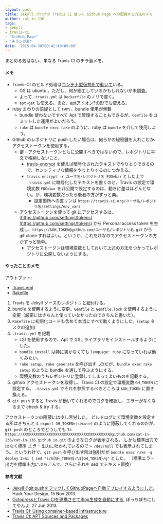 ```yaml
---
layout: post
title: Jekyll ブログの Travis CI 使って Github Page への配備する方法のメモ
author: cat_in_136
tags:
- jekyll
- travis-ci
- "GitHub Page"
- "チラシの裏"
date: '2015-04-30T00:42:49+09:00'
---
```


まとめる気はない、単なる Travis CI のチラ裏メモ。

#### メモ

 * Travis-CI のビルド処理は[コンテナ型仮想化で動いて][travis-container]いる。
   * OS は ubuntu 。ただし、何か細工しているかもしれないが未調査。
   * よって `.travis.yml` は `Dockerfile` のノリで書く。
   * `apt-get` も使える。また、[aptアドオン][travis-apt]?の形でも使える。
 * ruby まわりの前提として rvm 、bundle 使用が無難
   * bundle 使わないですべて Apt で管理することもできるが、`Gemfile` をコミットした運用がよいだろう。
   * `rake` は `bundle exec rake` のように、ruby は `bundle` を介して使用しよう。 
 * Github のレポジトリに push したい場合は、何らかの秘密鍵を入れこむか、アクセストークンを使用する。
   * 鍵・アクセストークンともに公開すべきではないので、レポジトリに平文で格納しないこと。
     * [travis-encrypt](https://www.npmjs.com/package/travis-encrypt) を使えば暗号化されたテキストでやりとりできるので、センシティブな情報をやりとりするのにつかえる。
     * `travis encrypt -r ユーザ名/レポジトリ名 FOO=bar` とした上で `.travis.yml` に暗号化したテキストを書くのと、Travis の設定で環境変数 `FOO=bar` を非公開で設定するのは、動きに差はほどんどない。が、環境変数だったら後者の方がずっと楽。
       * 設定箇所への直リンは `https://travis-ci.org/ユーザ名/レポジトリ名/settings/env_vars`
   * アクセストークンを使って git にアクセスするは、[https://github.com/settings/tokens](https://github.com/settings/tokens) から Personal access token を生成し、`https://$GH_TOKEN@github.com/ユーザ名/レポジトリ名.git` から git clone すればよい。というか、これだけなのでアクセストークンの方がずっと簡単。
     * アクセストークンは環境変数としておいて上述の方法をつかってレポジトリに公開しないようにする。

#### やったことのメモ

アウトプット:

 * [.travis.yml](https://github.com/cat-in-136/cat-in-136.github.io/blob/ffdfa35f4398ce1adb7619ab0515f711fbc14911/.travis.yml)
 * [Rakefile](https://github.com/cat-in-136/cat-in-136.github.io/blob/ffdfa35f4398ce1adb7619ab0515f711fbc14911/Rakefile)


 1. Travis を Jekyll ソースのレポジトリと紐付ける。
 2. bundle を使用するように変更。`Gemfile` と `Gemfile.lock` を使用するように変更（厳密にはきちんと使っていなかったのできちんと書いた）。
 3. `Rakefile` に初期化コードも含めて本当にすべて動くようにした。(`setup` タスクの追加)
 4. `.travis.yml` を記載
    * LSI を使用するので、Apt で GSL ライブラリをインストールするようにした。
    * `bundle install` は特に書かなくても `language: ruby` になっていれば動くみたい。
    * `rake setup`、`rake generate` を呼び出す…のだが、`bundle exec rake setup` のように bundle を通して呼ぶようにする。
    * 環境変数のうちレポジトリに登録してしまってよいものを記載する。
 5. github アクセストークンを取得し、Travis CI の設定で環境変数 `GH_TOKEN` に設定する。 `.travis.yml` でそれを参照するべきところは `$GH_TOKEN` に置き換える。
 6. `git push` すると Travis が動いてくれるのでログを確認し、エラーがなくなるまで check & try する。

アクセストークンの隠蔽には少し苦労した。
ビルドログにて環境変数を設定する所はきちんと `$ export GH_TOKEN=[secure]` のように隠蔽してくれるのだが、
`git push` のところでどうしても `To https://XXXXXXXXXXXXXXXXXXXXXXXXXXXXXXXXXXXXXXXX@github.com/cat-in-136/cat-in-136.github.io.git` のようなログが表示される。
しかも標準出力ではなく標準 *エラー* 出力に吐かれているので `> /dev/null` でも表示されてしまう。
というわけで、`git push` を呼び出す所は強引だが `bundle exec rake -q deploy 2>&1 | sed "s/${GH_TOKEN}/\${GH_TOKEN}/g"` とした。
（標準エラー出力を標準出力にぶちこんで、さらにそれを sed でテキスト置換）


#### 参考文献

 - [Jekyllでgit pushをフックしてGithubPageへ自動デプロイするようにした][toshimaru-autodeploy], Hack Your Design, 15 Nov 2013.
 - [OctopressとTravis CIを連携させてBlog生成を自動にする][pchw-octopress-travis], ぽっちぽちにしてやんよ, 27 Jun 2013.
 - [Travis CI: Using container-based infrastructure][travis-container]
 - [Travis CI: APT Sources and Packages][travis-apt]

[toshimaru-autodeploy]: http://blog.toshimaru.net/autodeploy-jekyll/ "Jekyllでgit pushをフックしてGithubPageへ自動デプロイするようにした"
[pchw-octopress-travis]: http://pchw.github.io/blog/2013/06/27/octopress-travis/ "OctopressとTravis CIを連携させてBlog生成を自動にする"
[travis-container]: http://docs.travis-ci.com/user/workers/container-based-infrastructure/ "Travis CI: Using container-based infrastructure"
[travis-apt]: http://docs.travis-ci.com/user/apt/ "Travis CI: APT Sources and Packages"

